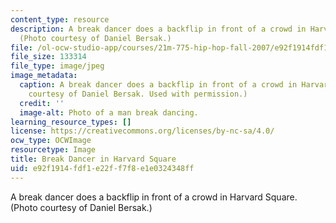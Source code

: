 ```yaml
---
content_type: resource
description: A break dancer does a backflip in front of a crowd in Harvard Square.
  (Photo courtesy of Daniel Bersak.)
file: /ol-ocw-studio-app/courses/21m-775-hip-hop-fall-2007/e92f1914fdf1e22ff7f8e1e0324348ff_21m-775f07.jpg
file_size: 133314
file_type: image/jpeg
image_metadata:
  caption: A break dancer does a backflip in front of a crowd in Harvard Square. (Photo
    courtesy of Daniel Bersak. Used with permission.)
  credit: ''
  image-alt: Photo of a man break dancing.
learning_resource_types: []
license: https://creativecommons.org/licenses/by-nc-sa/4.0/
ocw_type: OCWImage
resourcetype: Image
title: Break Dancer in Harvard Square
uid: e92f1914-fdf1-e22f-f7f8-e1e0324348ff
---
```

A break dancer does a backflip in front of a crowd in Harvard Square. (Photo courtesy of Daniel Bersak.)